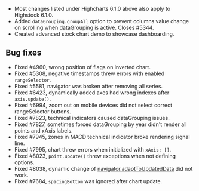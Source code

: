 - Most changes listed under Highcharts 6.1.0 above also apply to Highstock 6.1.0.
- Added ``dataGrouping.groupAll`` option to prevent columns value change on scrolling when dataGrouping is active. Closes #5344.
- Created advanced stock chart demo to showcase dashboarding.
## Bug fixes 
- Fixed #4960, wrong position of flags on inverted chart.
- Fixed #5308, negative timestamps threw errors with enabled ``rangeSelector``.
- Fixed #5581, navigator was broken after removing all series.
- Fixed #6423, dynamically added axes had wrong indexes after ``axis.update()``.
- Fixed #6994, zoom out on mobile devices did not select correct rangeSelector buttons.
- Fixed #7823, technical indicators caused dataGrouping issues.
- Fixed #7827, sometimes forced dataGrouping by year didn't render all points and xAxis labels.
- Fixed #7945, zones in MACD technical indicator broke rendering signal line.
- Fixed #7995, chart threw errors when initialized with ``xAxis: []``.
- Fixed #8023, ``point.update()`` threw exceptions when not defining options.
- Fixed #8038, dynamic change of [navigator.adaptToUpdatedData](https://api.highcharts.com/highstock/navigator.adaptToUpdatedData) did not work.
- Fixed #7684, ``spacingBottom`` was ignored after chart update.